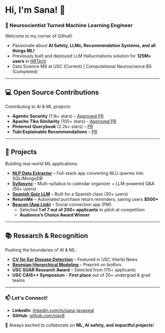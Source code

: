 # Hi, I'm Sana! 👋  
### 🧠 Neuroscientist Turned Machine Learning Engineer  
Welcome to my corner of Github!

* Passionate about **AI Safety, LLMs, Recommendation Systems, and all things ML!**  
* Previously built and deployed LLM Hallucinations solution for **125M+ users** in [HRTech](https://www.cornerstoneondemand.com/)  
*  Data Science MS at USC (Current) | Computational Neuroscience BS (Completed)

---

## 💻  Open Source Contributions  
Contributing to AI & ML projects:  

- **Agentic Security** (1.1k+ stars) – [Approved PR](https://github.com/msoedov/agentic_security/pull/171)  
- **Apache Tika Similarity** (100+ stars) – [Approved PR](https://github.com/sjay8/d3_vis/pull/1)  
- **Pinterest Querybook** (2.2k+ stars) – [PR](https://github.com/pinterest/querybook/pull/1545)  
- **Tubi Explainable Recommendations** – [PR](https://github.com/Tubitv/ExplainableRecommendations/pull/1)  

---

## 🔨  Projects  
Building real-world ML applications:  

- **[NLP Data Extractor](https://github.com/sjay8/data_extractor/tree/main)** – Full-stack app converting NLU queries into SQL/MongoDB  
- **[Syllasync](https://github.com/sjay8/syllasync)** – Multi-syllabus to calendar organizer + LLM-powered Q&A (50+ users)  
- **[Spanish Quiz LLM](https://github.com/sanaj24/Cohere-Spanish-Project-/blob/main/spanish_py.py)** – Built for a Spanish class (30+ users)  
- **ReturnMe** – Automated purchase return reminders, saving users **$500+**  
- **[Beacon (App Link)](https://apps.apple.com/mt/app/beacon-hang-out-more/id6462405669)** – Social connection app (PM)  
  - Selected **1 of 7 out of 200+ applicants** to pitch at competition  
  - **Audience’s Choice Award Winner**  

---

## 📚  Research & Recognition  
Pushing the boundaries of AI & ML:  

- **[CV for Ear Disease Detection](https://viterbischool.usc.edu/news/2024/11/leveraging-machine-learning-to-detect-middle-ear-diseases/)** – Featured in USC Viterbi News  
- **[Bayesian Hierarchical Modeling](https://doi.org/10.1101/2024.11.02.621678)** – Preprint on bioRxiv  
- **USC SOAR Research Award** – Selected from 170+ applicants  
- **USC CAIS++ Symposium** – **First place** out of 20+ undergrad & grad teams  

---

### 📫 Let's Connect!  
- **LinkedIn**: [linkedin.com/in/sana-jayaswal](https://www.linkedin.com/in/sana-jayaswal/)  
- **GitHub**: [github.com/sjay8](https://github.com/sjay8)  

🚀 Always excited to collaborate on **ML, AI safety, and impactful projects**!  
